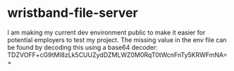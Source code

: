 # wristband-file-server

I am making my current dev environment public to make it easier for potential employers to test my project.
The missing value in the env file can be found by decoding this using a base64 decoder: TDZVOFF+cG9tMl8zLk5CUUZydDZMLWZ0M0RqT0tWcnFnTy5KRWFmNA==
